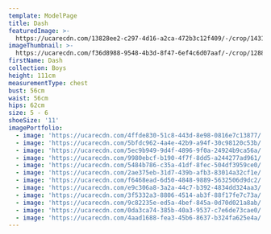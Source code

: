 ```yaml
---
template: ModelPage
title: Dash
featuredImage: >-
  https://ucarecdn.com/13828ee2-c297-4d16-a2ca-472b3c12f409/-/crop/1431x907/3,673/-/preview/
imageThumbnail: >-
  https://ucarecdn.com/f36d8988-9548-4b3d-8f47-6ef4c6d07aaf/-/crop/1288x1519/111,66/-/preview/
firstName: Dash
collection: Boys
height: 111cm
measurementType: chest
bust: 56cm
waist: 56cm
hips: 62cm
size: 5 - 6
shoeSize: '11'
imagePortfolio:
  - image: 'https://ucarecdn.com/4ffde830-51c8-443d-8e98-0816e7c13877/'
  - image: 'https://ucarecdn.com/5bfdc962-4a4e-42b9-a94f-30c98120c53b/'
  - image: 'https://ucarecdn.com/5ec9b949-9d4f-4896-9f0a-24924b9ca56a/'
  - image: 'https://ucarecdn.com/9980ebcf-b190-4f7f-8dd5-a244277ad961/'
  - image: 'https://ucarecdn.com/5484b786-c35a-41df-8fec-504df3959ce0/'
  - image: 'https://ucarecdn.com/2ae375eb-31d7-439b-afb3-83014a32cf1e/'
  - image: 'https://ucarecdn.com/f6468ead-6d50-4848-9889-5632506d9dc2/'
  - image: 'https://ucarecdn.com/e9c306a8-3a2a-44c7-b392-4834dd324aa3/'
  - image: 'https://ucarecdn.com/3f5332a3-8806-4514-ab3f-88f17fe7c73a/'
  - image: 'https://ucarecdn.com/9c82235e-ed5a-4bef-845a-0d70d021a8ab/'
  - image: 'https://ucarecdn.com/0da3ca74-385b-40a3-9537-c7e6de73cae0/'
  - image: 'https://ucarecdn.com/4aad1688-fea3-45b6-8637-b324fa625e4a/'
---
```


